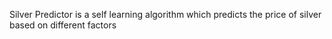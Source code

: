 Silver Predictor is a self learning algorithm which predicts the price of silver based on different factors
